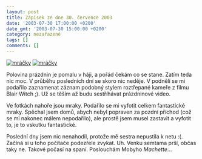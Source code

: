 ```yaml
---
layout: post
title: Zápisek ze dne 30. července 2003
date: '2003-07-30 17:00:00 +0200'
date_gmt: '2003-07-30 15:00:00 +0200'
category: nezařazené
tags: []
comments: []
---
```

<div >  <a href="%base_url%/assets/old-images/mracky.jpg"><img alt="mráčky" src="%base_url%/assets/old-images/mracky_male.jpg"></a>  <a href="%base_url%/assets/old-images/mracky2.jpg"><img alt="mráčky" src="%base_url%/assets/old-images/mracky2_male.jpg"></a>  </div>
<p>Polovina prázdnin je pomalu v háji, a pořád čekám co se stane. Zatím teda nic moc.   V průběhu posledních dní se skoro nic neděje. V podnělí se mi podařilo zaznamenat záznam   podobný stylem roztřepané kameře z filmu Blair Witch ;). Už se těším až budu sestříhávat prázdninové video.</p>
<p>Ve fotkách nahoře jsou mraky.   Podařilo se mi vyfotit celkem fantastické mraky. Spěchal jsem domů, abych nebyl popraven za pozdní příchod   (což se mi nakonec málem nepodařilo), ale prostě jsem musel zastavit a vyfotit to, je to vskutku fantastické.</p>
<p>Poslední dny jsem nic nenahodil, protože mě sestra nepustila k netu :(. Začíná si u toho počítače podezřele   zvykat. Uh. Venku semtama prší, občas taky ne. Takové počasí na spaní.   Poslouchám Mobyho <i title="tady býval odkaz na soubor 'machette.htm'">Machette</i>...</p>
